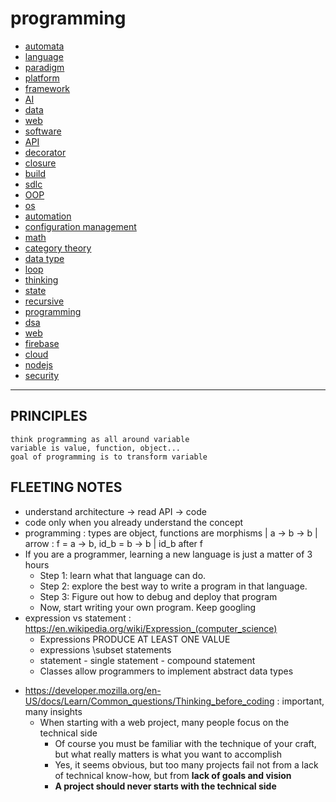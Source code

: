# programming

- [automata](automata)
- [language](language)
- [paradigm](paradigm)
- [platform](platform)
- [framework](framework)
- [AI](AI)
- [data](data)
- [web](web)
- [software](software)
- [API](API)
- [decorator](decorator)
- [closure](closure)
- [build](build)
- [sdlc](sdlc)
- [OOP](OOP)
- [os](os)
- [automation](automation)
- [configuration management](configuration-management)
- [math](math)
- [category theory](category)
- [data type](data-type)
- [loop](loop)
- [thinking](thinking)
- [state](state)
- [recursive](recursive)
- [programming](programming)
- [dsa](dsa)
- [web](web)
- [firebase](https://www.youtube.com/watch?v=q5J5ho7YUhA)
- [cloud](cloud)
- [nodejs](nodejs)
- [security](security)

---

## PRINCIPLES

```
think programming as all around variable
variable is value, function, object...
goal of programming is to transform variable
```

## FLEETING NOTES
- understand architecture -> read API -> code
- code only when you already understand the concept
- programming : types are object, functions are morphisms | a -> b -> b | arrow : f = a -> b, id_b = b -> b | id_b after f
- If you are a programmer, learning a new language is just a matter of 3 hours
     - Step 1: learn what that language can do.
     - Step 2: explore the best way to write a program in that language.
     - Step 3: Figure out how to debug and deploy that program
     - Now, start writing your own program. Keep googling
- expression vs statement : https://en.wikipedia.org/wiki/Expression_(computer_science)
     - Expressions PRODUCE AT LEAST ONE VALUE
     - expressions \subset statements
     - statement - single statement - compound statement
     - Classes allow programmers to implement abstract data types

* https://developer.mozilla.org/en-US/docs/Learn/Common_questions/Thinking_before_coding : important, many insights
     - When starting with a web project, many people focus on the technical side
          - Of course you must be familiar with the technique of your craft, but what really matters is what you want to accomplish
          - Yes, it seems obvious, but too many projects fail not from a lack of technical know-how, but from **lack of goals and vision**
          - **A project should never starts with the technical side**
